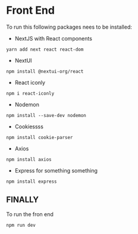 # Front End
To run this following packages nees to be installed:
- NextJS with React components
```
yarn add next react react-dom
```
- NextUI
```
npm install @nextui-org/react
```
- React iconly
```
npm i react-iconly
```
- Nodemon
```
npm install --save-dev nodemon
```
- Cookiessss
```
npm install cookie-parser
```
- Axios
```
npm install axios
```
- Express for something something
```
npm install express
```
## FINALLY
To run the fron end
```
npm run dev
```
